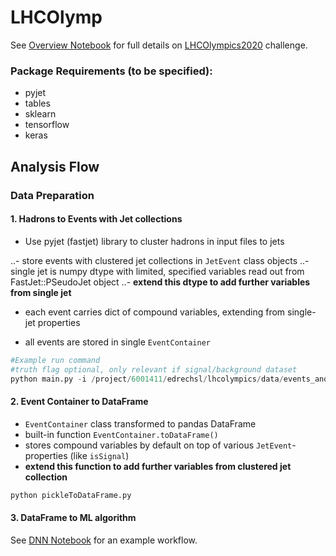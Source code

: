 # LHCOlymp

See [Overview Notebook](notebooks/overview.ipynb) for full details 
on [LHCOlympics2020](https://indico.cern.ch/event/809820/page/19002-lhcolympics2020) challenge. 

### Package Requirements (to be specified):
- pyjet
- tables
- sklearn
- tensorflow
- keras


## Analysis Flow

### Data Preparation
#### 1. Hadrons to Events with Jet collections

- Use pyjet (fastjet) library to cluster hadrons in input files to jets

..- store events with clustered jet collections in `JetEvent` class objects
..- single jet is numpy dtype with limited, specified variables read out from FastJet::PSeudoJet object
..- **extend this dtype to add further variables from single jet**

- each event carries dict of compound variables, extending from single-jet properties

- all events are stored in single `EventContainer`

```python
#Example run command
#truth flag optional, only relevant if signal/background dataset
python main.py -i /project/6001411/edrechsl/lhcolympics/data/events_anomalydetection.h5 -truth
```

#### 2. Event Container to DataFrame

- `EventContainer` class transformed to pandas DataFrame
- built-in function `EventContainer.toDataFrame()`
- stores compound variables by default on top of various `JetEvent`-properties (like `isSignal`)
- **extend this function to add further variables from clustered jet collection**

```python
python pickleToDataFrame.py
```

#### 3. DataFrame to ML algorithm

See [DNN Notebook](notebooks/DNN_minimalExample.ipynb) for an example workflow.

